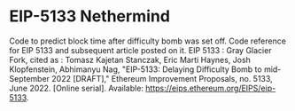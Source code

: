 # EIP-5133 Nethermind
Code to predict block time after difficulty bomb was set off. Code reference for EIP 5133 and subsequent article posted on it. 
EIP 5133 : Gray Glacier Fork, cited as : Tomasz Kajetan Stanczak, Eric Marti Haynes, Josh Klopfenstein, Abhimanyu Nag, "EIP-5133: Delaying Difficulty Bomb to mid-September 2022 [DRAFT]," Ethereum Improvement Proposals, no. 5133, June 2022. [Online serial]. Available: https://eips.ethereum.org/EIPS/eip-5133.
